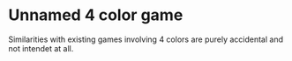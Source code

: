 # Unnamed 4 color game
Similarities with existing games involving 4 colors are purely accidental and not intendet at all.